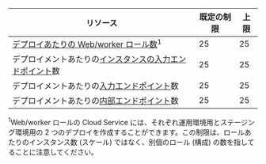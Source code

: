 リソース|既定の制限|上限
---|---|---
[デプロイあたりの Web/worker ロール数](cloud-services-what-is.md)<sup>1</sup>|25|25
デプロイメントあたりの[インスタンスの入力エンドポイント](http://msdn.microsoft.com/library/gg557552.aspx#InstanceInputEndpoint)数|25|25
デプロイメントあたりの[入力エンドポイント](http://msdn.microsoft.com/library/gg557552.aspx#InputEndpoint)数|25|25
デプロイメントあたりの[内部エンドポイント](http://msdn.microsoft.com/library/gg557552.aspx#InternalEndpoint)数|25|25

<sup>1</sup>Web/worker ロールの Cloud Service には、それぞれ運用環境用とステージング環境用の 2 つのデプロイを作成することができます。この制限は、ロールあたりのインスタンス数 (スケール) ではなく、別個のロール (構成) の数を指してることに注意してください。

<!---HONumber=August15_HO7-->